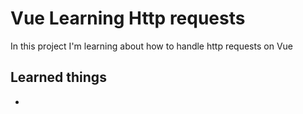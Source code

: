# Vue Learning Http requests

In this project I'm learning about how to handle http requests on Vue

## Learned things

- 